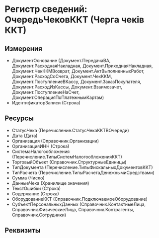 ﻿# Регистр сведений: ОчередьЧековККТ (Черга чеків ККТ)

## Измерения

- ДокументОснование (Документ.ПередачаВА, Документ.РасходнаяНакладная, Документ.ПриходнаяНакладная, Документ.ЧекККМВозврат, Документ.АктВыполненныхРабот, Документ.РасходСоСчета, Документ.ЧекККМ, Документ.ПоступлениеВКассу, Документ.ЗаказПокупателя, Документ.РасходИзКассы, Документ.Взаимозачет, Документ.ПоступлениеНаСчет, Документ.ОперацияПоПлатежнымКартам)
- ИдентификаторЗаписи (Строка)

## Ресурсы

- СтатусЧека (Перечисление.СтатусЧекаККТВОчереди)
- Дата (Дата)
- Организация (Справочник.Организации)
- ОрганизацияИНН (Строка)
- СистемаНалогообложения (Перечисление.ТипыСистемНалогообложенияККТ)
- ТорговыйОбъект (Справочник.СтруктурныеЕдиницы)
- ТипДокумента (Перечисление.ТипыФискальныхДокументовККТ)
- ТипРасчета (Перечисление.ТипыРасчетаДенежнымиСредствами)
- Сумма (Число)
- ДанныеЧека (Хранилище значения)
- ТекстОшибки (Строка)
- Содержание (Строка)
- ОборудованиеККТ (Справочник.ПодключаемоеОборудование)
- СубъектПерсональныхДанных (Справочник.КонтактныеЛица, Справочник.ФизическиеЛица, Справочник.Контрагенты, Справочник.Сотрудники)

## Реквизиты


